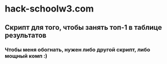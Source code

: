 # hack-schoolw3.com
## Скрипт для того, чтобы занять топ-1 в таблице результатов
### Чтобы меня обогнать, нужен либо другой скрипт, либо мощный комп :)
